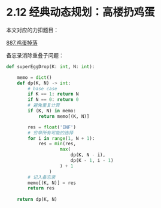# 2.12 经典动态规划：高楼扔鸡蛋

本文对应的力扣题目：

[887.鸡蛋掉落](https://leetcode-cn.com/problems/super-egg-drop/)

备忘录消除重叠子问题：

```python
def superEggDrop(K: int, N: int):

    memo = dict()
    def dp(K, N) -> int:
        # base case
        if K == 1: return N
        if N == 0: return 0
        # 避免重复计算
        if (K, N) in memo:
            return memo[(K, N)]

        res = float('INF')
        # 穷举所有可能的选择
        for i in range(1, N + 1):
            res = min(res,
                    max(
                        dp(K, N - i), 
                        dp(K - 1, i - 1)
                    ) + 1
                )
        # 记入备忘录
        memo[(K, N)] = res
        return res
    
    return dp(K, N)
```

